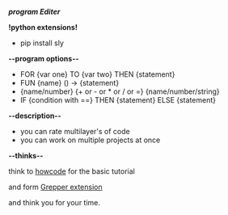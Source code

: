 ***program Editer***

**!python extensions!**
* pip install sly

**--program options--**
* FOR {var one} TO {var two} THEN {statement}
* FUN {name} () -> {statement}
* {name/number} {+ or - or * or / or =} {name/number/string}
* IF {condition with ==} THEN {statement} ELSE {statement}

**--description--**
* you can rate multilayer's of code
* you can work on multiple projects at once

**--thinks--**

think to [howcode](https://www.youtube.com/howCode) for the basic tutorial

and form [Grepper extension](https://chrome.google.com/webstore/detail/grepper/amaaokahonnfjjemodnpmeenfpnnbkco)

and think you for your time.
